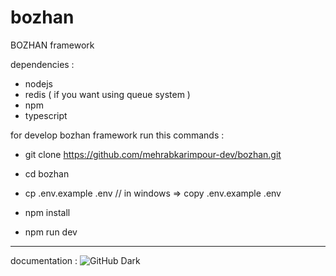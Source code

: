 # bozhan

BOZHAN framework

dependencies : 
- nodejs 
- redis ( if you want using queue system )
- npm
- typescript


for develop bozhan framework run this commands :

- git clone  https://github.com/mehrabkarimpour-dev/bozhan.git

- cd bozhan

- cp .env.example .env   // in windows => copy .env.example .env

- npm install 

- npm run dev


______________________________________
documentation : 
![GitHub Dark](https://getbozhan.com/github-dark.png#gh-light-mode-only)
            
            
